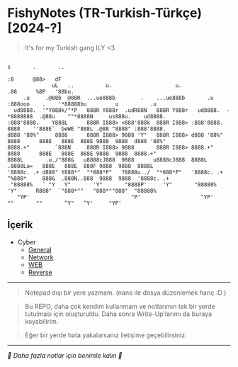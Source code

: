 # FishyNotes (TR-Turkish-Türkçe) [2024-?]
> It's for my Turkish gang ILY <3

```
                                                                          s       .       ..                              
                                                                         :8      @88>   dF                                
              uL   ..          u.                    u.                 .88      %8P   '88bu.                             
     .u     .@88b  @88R  ...ue888b        .    ...ue888b       .u      :888ooo    .    '*88888bu         u          .u    
  ud8888.  '"Y888k/"*P   888R Y888r  .udR88N   888R Y888r   ud8888.  -*8888888  .@88u    ^"*8888N     us888u.    ud8888.  
:888'8888.    Y888L      888R I888> <888'888k  888R I888> :888'8888.   8888    ''888E`  beWE "888L .@88 "8888" :888'8888. 
d888 '88%"     8888      888R I888> 9888 'Y"   888R I888> d888 '88%"   8888      888E   888E  888E 9888  9888  d888 '88%" 
8888.+"        `888N     888R I888> 9888       888R I888> 8888.+"      8888      888E   888E  888E 9888  9888  8888.+"    
8888L       .u./"888&   u8888cJ888  9888      u8888cJ888  8888L       .8888Lu=   888E   888E  888F 9888  9888  8888L      
'8888c. .+ d888" Y888*"  "*888*P"   ?8888u../  "*888*P"   '8888c. .+  ^%888*     888&  .888N..888  9888  9888  '8888c. .+ 
 "88888%   ` "Y   Y"       'Y"       "8888P'     'Y"       "88888%      'Y"      R888"  `"888*""   "888*""888"  "88888%   
   "YP'                                "P'                   "YP'                 ""       ""       ^Y"   ^Y'     "YP'                                      
```
## İçerik
- Cyber
  - [General](./Cyber/General)
  - [Network](./Cyber/Network)
  - [WEB](./Cyber/WEB)
  - [Reverse](./Cyber/Reverse)

---
> Notepad dışı bir yere yazmam. (nano ile dosya düzenlemek hariç :D )

> Bu REPO, daha çok kendim kullanmam ve notlarımın tek bir yerde tutulması için oluşturuldu. Daha sonra Write-Up'larımı da buraya koyabilirim.

> Eğer bir yerde hata yakalarsanız iletişime geçebilirsiniz.

---

*🪼 Daha fazla notlar için benimle kalın 🪼*
